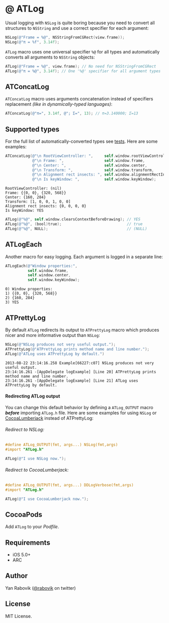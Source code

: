 
# @ ATLog
Usual logging with `NSLog` is quite boring because you need to convert all structures to `NSString` and use a correct specifier for each argument:

```objective-c
NSLog(@"Frame = %@", NSStringFromCGRect(view.frame));
NSLog(@"π = %f", 3.14f);
```

`ATLog` macro uses one universal specifier `%@` for all types and automatically converts all arguments to `NSString` objects:

```objective-c
ATLog(@"Frame = %@", view.frame); // No need for NSStringFromCGRect 
ATLog(@"π = %@", 3.14f); // One '%@' specifier for all argument types
```

## ATConcatLog

`ATConcatLog` macro uses arguments concatenation instead of specifiers replacement _(like in dynamically-typed languages)_:

```objective-c
ATConcatLog(@"π=", 3.14f, @"; Σ=", 13); // π=3.140000; Σ=13
```

## Supported types
For the full list of automatically-converted types see [tests][tests]. Here are some examples:

```objective-c
ATConcatLog(@"\n RootViewController: ",     self.window.rootViewController,  
            @"\n Frame: ",                  self.window.frame,               
            @"\n Center: ",                 self.window.center,              
            @"\n Transform: ",              self.window.transform,           
            @"\n Alignment rect insects: ", self.window.alignmentRectInsets, 
            @"\n Is keyWindow: ",           self.window.keyWindow);          
```
```
RootViewController: (nil)
Frame: {{0, 0}, {320, 568}}
Center: {160, 284}
Transform: [1, 0, 0, 1, 0, 0]
Alignment rect insects: {0, 0, 0, 0}
Is keyWindow: YES
```

```objective-c
ATLog(@"%@", self.window.clearsContextBeforeDrawing); // YES
ATLog(@"%@", (bool)true);                             // true
ATLog(@"%@", NULL);                                   // (NULL)
```

## ATLogEach
Another macro for easy logging. Each argument is logged in a separate line:

```objective-c
ATLogEach(@"Window properties:",
          self.window.frame,
          self.window.center,
          self.window.keyWindow);
```

```
0) Window properties:
1) {{0, 0}, {320, 568}}
2) {160, 284}
3) YES
```

## ATPrettyLog
By default `ATLog` redirects its output to `ATPrettyLog` macro which produces nicer and more informative output than `NSLog`:
```objective-c
NSLog(@"NSLog produces not very useful output.");
ATPrettyLog(@"ATPrettyLog prints method name and line number.");
ATLog(@"ATLog uses ATPrettyLog by default.")
``` 
```
2013-08-22 23:14:16.258 Example[66227:c07] NSLog produces not very useful output.
23:14:16.261 -[AppDelegate logExample] [Line 20] ATPrettyLog prints method name and line number.
23:14:16.261 -[AppDelegate logExample] [Line 21] ATLog uses ATPrettyLog by default.
```

#### Redirecting ATLog output
You can change this default behavior by defining a `ATLog_OUTPUT` macro _**before**_ importing `ATLog.h` file. Here are some examples for using `NSLog` or [CocoaLumberjack][CocoaLumberjack] instead of ATPrettyLog:

###### Redirect to NSLog:
```objective-c
#define ATLog_OUTPUT(fmt, args...) NSLog(fmt,args)
#import "ATLog.h"

ATLog(@"I use NSLog now.");
```

###### Redirect to CocoaLumberjack:
```objective-c
#define ATLog_OUTPUT(fmt, args...) DDLogVerbose(fmt,args)
#import "ATLog.h"

ATLog(@"I use CocoaLumberjack now.");
```


## CocoaPods
Add `ATLog` to your _Podfile_.

## Requirements
* iOS 5.0+
* ARC

## Author
Yan Rabovik ([@rabovik][twitter] on twitter)

## License
MIT License.

[twitter]: https://twitter.com/rabovik
[tests]: https://github.com/rabovik/ATLog/blob/master/Example%20%26%20Tests/ATLogTests/ATStringTests.m#L20
[CocoaLumberjack]: https://github.com/robbiehanson/CocoaLumberjack
